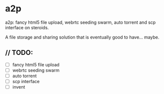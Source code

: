 # a2p
a2p: fancy html5 file upload, webrtc seeding swarm, auto torrent and scp interface on steroids.

A file storage and sharing solution that is eventually good to have... maybe.

## // TODO:

- [ ] fancy html5 file upload
- [ ] webrtc seeding swarm
- [ ] auto torrent
- [ ] scp interface
- [ ] invent
